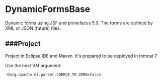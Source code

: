 DynamicFormsBase
================

Dynamic forms using JSF and primefaces 5.0. The forms are defined by XML or JSON (future) files.

###Project
-------------------
Project in Eclipse IDE and Maven. It's prepared to be deployed in tomcat 7

Use the next VM argument:

```
-Dorg.apache.el.parser.COERCE_TO_ZERO=false
```
